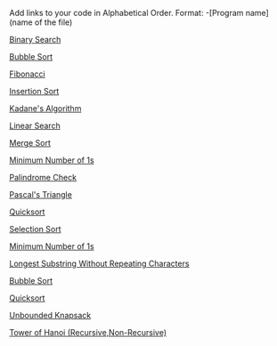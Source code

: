 Add links to your code in Alphabetical Order.
Format: -[Program name](name of the file)

[Binary Search](binary_search.js)

[Bubble Sort](bubble_sort.js)

[Fibonacci](fibonacci.js)

[Insertion Sort](insertion_sort.js)

[Kadane's Algorithm](KadaneAlgorithm.js)

[Linear Search](linear_search.js)

[Merge Sort](Merge_Sort.js)

[Minimum Number of 1s](./min_number_of_1.js)

[Palindrome Check](Check_Palindrome.js)

[Pascal's Triangle](pascals_triangle.js)

[Quicksort](quicksort.js)

[Selection Sort](selection_sort.js)

[Minimum Number of 1s](./min_number_of_1.js)

[Longest Substring Without Repeating Characters](longest_substring_without_repeating_characters.js)

[Bubble Sort](bubble_sort.js)

[Quicksort](quicksort.js)

[Unbounded Knapsack](unbounded_knapsack.js)

[Tower of Hanoi (Recursive,Non-Recursive)](tower_of_hanoi_recursive.js)
